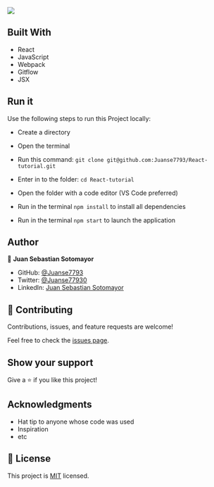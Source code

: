 ![](https://img.shields.io/badge/Microverse-blueviolet)

## Built With

- React
- JavaScript
- Webpack
- Gitflow
- JSX

## Run it

Use the following steps to run this Project locally:

- Create a directory

- Open the terminal

- Run this command:
`git clone git@github.com:Juanse7793/React-tutorial.git`

- Enter in to the folder:
`cd React-tutorial`

- Open the folder with a code editor (VS Code preferred)

- Run in the terminal `npm install` to install all dependencies
- Run in the terminal `npm start` to launch the application


## Author

👤 **Juan Sebastian Sotomayor**

- GitHub: [@Juanse7793](https://github.com/Juanse7793)
- Twitter: [@Juanse77930](https://twitter.com/Juanse77930)
- LinkedIn: [Juan Sebastian Sotomayor](https://linkedin.com/in/juan-sebastian-sotomayor-2bb395198)

## 🤝 Contributing

Contributions, issues, and feature requests are welcome!

Feel free to check the [issues page](../../issues/).

## Show your support

Give a ⭐️ if you like this project!

## Acknowledgments

- Hat tip to anyone whose code was used
- Inspiration
- etc


## 📝 License

This project is [MIT](./MIT.md) licensed.